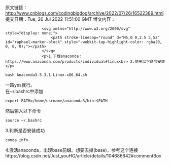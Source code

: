 原文链接：http://www.cnblogs.com/codingbigdog/archive/2022/07/26/16522389.html
提交日期：Tue, 26 Jul 2022 11:51:00 GMT
博文内容：

                    <svg xmlns="http://www.w3.org/2000/svg" style="display: none;">
                        <path stroke-linecap="round" d="M5,0 0,2.5 5,5z" id="raphael-marker-block" style="-webkit-tap-highlight-color: rgba(0, 0, 0, 0);"></path>
                    </svg>
                    <p>1.下载anaconda：https://www.anaconda.com/products/individual#linux<br> 2.使用以下命令安装</p> 
<pre><code>bash Anaconda3-5.3.1-Linux-x86_64.sh
</code></pre> 
<p>一路yes就行。<br> 在~/.bashrc中添加</p> 
<pre><code>export PATH=/home/usrname/anaconda3/bin:$PATH
</code></pre> 
<p>然后输入以下命令</p> 
<pre><code>source ~/.bashrc
</code></pre> 
<p>3.判断是否安装成功</p> 
<pre><code>conda info		
</code></pre> 
<p>4.激活anaconda，出现base前缀。想要去掉(base)，参考这个连接https://blog.csdn.net/Just_youHG/article/details/104686642#commentBox</p>
                